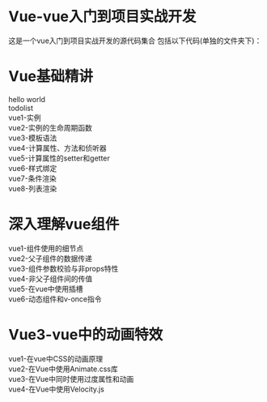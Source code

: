 # Vue-vue入门到项目实战开发
这是一个vue入门到项目实战开发的源代码集合
包括以下代码(单独的文件夹下)：

# Vue基础精讲                                                                                                                               
  hello world                                                                                                                             
  todolist        
  vue1-实例          
  vue2-实例的生命周期函数                                                                                                                   
  vue3-模板语法                                                                                                                             
  vue4-计算属性、方法和侦听器                                                                                                               
  vue5-计算属性的setter和getter                                                                                                             
  vue6-样式绑定                                                                                                                             
  vue7-条件渲染                                                                                                                             
  vue8-列表渲染                                                                                                                             
  
# 深入理解vue组件
  vue1-组件使用的细节点                                                                                                                     
  vue2-父子组件的数据传递                                                                                                                   
  vue3-组件参数校验与非props特性                                                                                                             
  vue4-非父子组件间的传值                                                                                                                   
  vue5-在vue中使用插槽                                                                                                                     
  vue6-动态组件和v-once指令                                                                                                                 
  
# Vue3-vue中的动画特效
  vue1-在vue中CSS的动画原理                                                                                                                 
  vue2-在Vue中使用Animate.css库                                                                                                             
  vue3-在Vue中同时使用过度属性和动画                                                                                                         
  vue4-在Vue中使用Velocity.js
